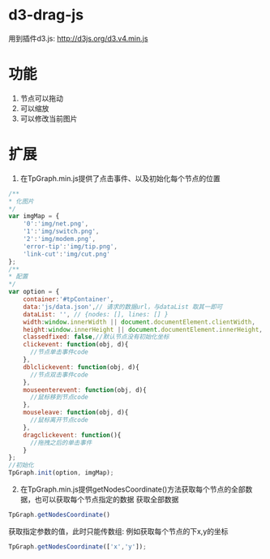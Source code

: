 # d3-drag-js
用到插件d3.js: http://d3js.org/d3.v4.min.js
# 功能
1. 节点可以拖动
2. 可以缩放
3. 可以修改当前图片
# 扩展
1. 在TpGraph.min.js提供了点击事件、以及初始化每个节点的位置
```javascript
/**
* 化图片
*/
var imgMap = {
	'0':'img/net.png',
	'1':'img/switch.png',
	'2':'img/modem.png',
	'error-tip':'img/tip.png',
	'link-cut':'img/cut.png'
};
/**
* 配置
*/
var option = {
	container:'#tpContainer',
	data:'js/data.json',// 请求的数据url，与dataList 取其一即可
	dataList: '', // {nodes: [], lines: [] } 
	width:window.innerWidth || document.documentElement.clientWidth,
	height:window.innerHeight || document.documentElement.innerHeight,
	classedfixed: false,//默认节点没有初始化坐标
	clickevent: function(obj, d){
	  //节点单击事件code
	},
	dblclickevent: function(obj, d){
	  //节点双击事件code
	},
	mouseenterevent: function(obj, d){
	  //鼠标移到节点code
	},
	mouseleave: function(obj, d){
	  //鼠标离开节点code
	},
	dragclickevent: function(){
	  //拖拽之后的单击事件
	}
};
//初始化
TpGraph.init(option, imgMap);
```
2. 在TpGraph.min.js提供getNodesCoordinate()方法获取每个节点的全部数据，也可以获取每个节点指定的数据
获取全部数据
```javascript
TpGraph.getNodesCoordinate()
```
获取指定参数的值，此时只能传数组: 例如获取每个节点的下x,y的坐标
```javascript
TpGraph.getNodesCoordinate(['x','y']);
```	
		
	
	
	
